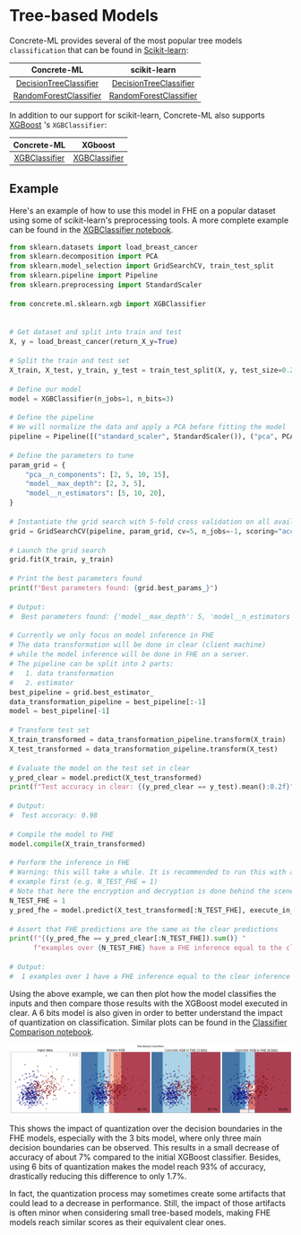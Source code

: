 # Tree-based Models

Concrete-ML provides several of the most popular tree models `classification` that can be found in [Scikit-learn](https://scikit-learn.org/stable/):

|                                                  Concrete-ML                                                  |                                                                           scikit-learn                                                                           |
| :-----------------------------------------------------------------------------------------------------------: | :--------------------------------------------------------------------------------------------------------------------------------------------------------------: |
| [DecisionTreeClassifier](../_apidoc/concrete.ml.sklearn.html#concrete.ml.sklearn.tree.DecisionTreeClassifier) |     [DecisionTreeClassifier](https://scikit-learn.org/stable/modules/generated/sklearn.tree.DecisionTreeClassifier.html#sklearn.tree.DecisionTreeClassifier)     |
|  [RandomForestClassifier](../_apidoc/concrete.ml.sklearn.html#concrete.ml.sklearn.rf.RandomForestClassifier)  | [RandomForestClassifier](https://scikit-learn.org/stable/modules/generated/sklearn.ensemble.RandomForestClassifier.html#sklearn.ensemble.RandomForestClassifier) |

In addition to our support for scikit-learn, Concrete-ML also supports [XGBoost](https://xgboost.ai/) 's `XGBClassifier`:

|                                        Concrete-ML                                         |                                                XGboost                                                 |
| :----------------------------------------------------------------------------------------: | :----------------------------------------------------------------------------------------------------: |
| [XGBClassifier](../_apidoc/concrete.ml.sklearn.html#concrete.ml.sklearn.xgb.XGBClassifier) | [XGBClassifier](https://xgboost.readthedocs.io/en/stable/python/python_api.html#xgboost.XGBClassifier) |

## Example

Here's an example of how to use this model in FHE on a popular dataset using some of scikit-learn's preprocessing tools. A more complete example can be found in the [XGBClassifier notebook](ml_examples.md).

```python
from sklearn.datasets import load_breast_cancer
from sklearn.decomposition import PCA
from sklearn.model_selection import GridSearchCV, train_test_split
from sklearn.pipeline import Pipeline
from sklearn.preprocessing import StandardScaler

from concrete.ml.sklearn.xgb import XGBClassifier


# Get dataset and split into train and test
X, y = load_breast_cancer(return_X_y=True)

# Split the train and test set
X_train, X_test, y_train, y_test = train_test_split(X, y, test_size=0.2, random_state=8)

# Define our model
model = XGBClassifier(n_jobs=1, n_bits=3)

# Define the pipeline
# We will normalize the data and apply a PCA before fitting the model
pipeline = Pipeline([("standard_scaler", StandardScaler()), ("pca", PCA()), ("model", model)])

# Define the parameters to tune
param_grid = {
    "pca__n_components": [2, 5, 10, 15],
    "model__max_depth": [2, 3, 5],
    "model__n_estimators": [5, 10, 20],
}

# Instantiate the grid search with 5-fold cross validation on all available cores
grid = GridSearchCV(pipeline, param_grid, cv=5, n_jobs=-1, scoring="accuracy")

# Launch the grid search
grid.fit(X_train, y_train)

# Print the best parameters found
print(f"Best parameters found: {grid.best_params_}")

# Output:
#  Best parameters found: {'model__max_depth': 5, 'model__n_estimators': 10, 'pca__n_components': 5}

# Currently we only focus on model inference in FHE
# The data transformation will be done in clear (client machine)
# while the model inference will be done in FHE on a server.
# The pipeline can be split into 2 parts:
#   1. data transformation
#   2. estimator
best_pipeline = grid.best_estimator_
data_transformation_pipeline = best_pipeline[:-1]
model = best_pipeline[-1]

# Transform test set
X_train_transformed = data_transformation_pipeline.transform(X_train)
X_test_transformed = data_transformation_pipeline.transform(X_test)

# Evaluate the model on the test set in clear
y_pred_clear = model.predict(X_test_transformed)
print(f"Test accuracy in clear: {(y_pred_clear == y_test).mean():0.2f}")

# Output:
#  Test accuracy: 0.98

# Compile the model to FHE
model.compile(X_train_transformed)

# Perform the inference in FHE
# Warning: this will take a while. It is recommended to run this with a very small batch of
# example first (e.g. N_TEST_FHE = 1)
# Note that here the encryption and decryption is done behind the scene.
N_TEST_FHE = 1
y_pred_fhe = model.predict(X_test_transformed[:N_TEST_FHE], execute_in_fhe=True)

# Assert that FHE predictions are the same as the clear predictions
print(f"{(y_pred_fhe == y_pred_clear[:N_TEST_FHE]).sum()} "
      f"examples over {N_TEST_FHE} have a FHE inference equal to the clear inference.")

# Output:
#  1 examples over 1 have a FHE inference equal to the clear inference
```

Using the above example, we can then plot how the model classifies the inputs and then compare those results with the XGBoost model executed in clear. A 6 bits model is also given in order to better understand the impact of quantization on classification. Similar plots can be found in the [Classifier Comparison notebook](ml_examples.md).

![Comparison of clasification decision boundaries between FHE and plaintext models](../figures/xgb_comparison_pipeline.png)

This shows the impact of quantization over the decision boundaries in the FHE models, especially with the 3 bits model, where only three main decision boundaries can be observed. This results in a small decrease of accuracy of about 7% compared to the initial XGBoost classifier. Besides, using 6 bits of quantization makes the model reach 93% of accuracy, drastically reducing this difference to only 1.7%.

In fact, the quantization process may sometimes create some artifacts that could lead to a decrease in performance. Still, the impact of those artifacts is often minor when considering small tree-based models, making FHE models reach similar scores as their equivalent clear ones.
